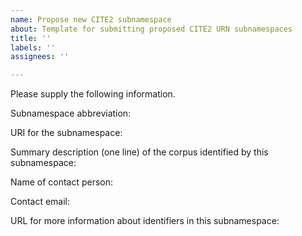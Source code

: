```yaml
---
name: Propose new CITE2 subnamespace
about: Template for submitting proposed CITE2 URN subnamespaces
title: ''
labels: ''
assignees: ''

---
```


Please supply the following information.

Subnamespace abbreviation:  

URI for the subnamespace:

Summary description (one line) of the corpus identified by this subnamespace:  

Name of contact person:

Contact email:

URL for more information about identifiers in this subnamespace:
